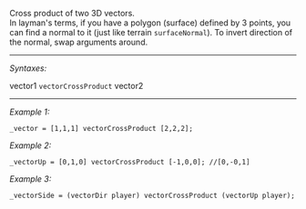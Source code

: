 Cross product of two 3D vectors. 
<br>In layman's terms, if you have a polygon (surface) defined by 3 points, you can find a normal to it (just like terrain `surfaceNormal`). To invert direction of the normal, swap arguments around.


---
*Syntaxes:*

vector1 `vectorCrossProduct` vector2

---
*Example 1:*

```sqf
_vector = [1,1,1] vectorCrossProduct [2,2,2];
```

*Example 2:*

```sqf
_vectorUp = [0,1,0] vectorCrossProduct [-1,0,0]; //[0,-0,1]
```

*Example 3:*

```sqf
_vectorSide = (vectorDir player) vectorCrossProduct (vectorUp player);
```